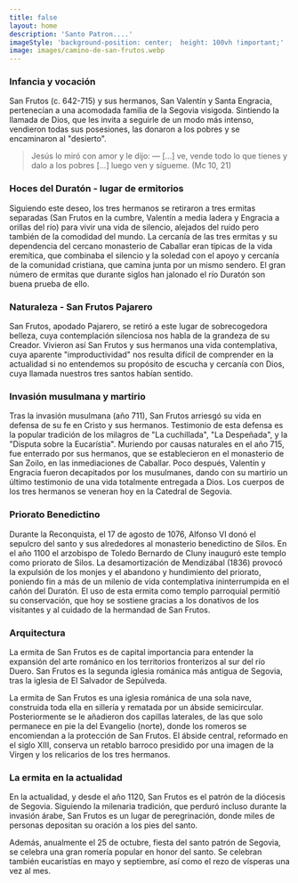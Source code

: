 ```yaml
---
title: false
layout: home
description: 'Santo Patron....'
imageStyle: 'background-position: center;  height: 100vh !important;'
image: images/camino-de-san-frutos.webp
---
```


### Infancia y vocación

San Frutos (c. 642-715) y sus hermanos, San Valentín y Santa Engracia, pertenecían a una acomodada familia de la Segovia visigoda. Sintiendo la llamada de Dios, que les invita a seguirle de un modo más intenso, vendieron todas sus posesiones, las donaron a los pobres y se encaminaron al "desierto".

> Jesús lo miró con amor y le dijo: ― [...] ve, vende todo lo que tienes y dalo a los pobres [...] luego ven y sígueme. (Mc 10, 21)

### Hoces del Duratón - lugar de ermitorios

Siguiendo este deseo, los tres hermanos se retiraron a tres ermitas separadas (San Frutos en la cumbre, Valentín a media ladera y Engracia a orillas del río) para vivir una vida de silencio, alejados del ruido pero también de la comodidad del mundo. La cercanía de las tres ermitas y su dependencia del cercano monasterio de Caballar eran típicas de la vida eremítica, que combinaba el silencio y la soledad con el apoyo y cercanía de la comunidad cristiana, que camina junta por un mismo sendero. El gran número de ermitas que durante siglos han jalonado el río Duratón son buena prueba de ello.

### Naturaleza - San Frutos Pajarero

San Frutos, apodado Pajarero, se retiró a este lugar de sobrecogedora belleza, cuya contemplación silenciosa nos habla de la grandeza de su Creador. Vivieron así San Frutos y sus hermanos una vida contemplativa, cuya aparente "improductividad" nos resulta difícil de comprender en la actualidad si no entendemos su propósito de escucha y cercanía con Dios, cuya llamada nuestros tres santos habían sentido.

### Invasión musulmana y martirio

Tras la invasión musulmana (año 711), San Frutos arriesgó su vida en defensa de su fe en Cristo y sus hermanos. Testimonio de esta defensa es la popular tradición de los milagros de "La cuchillada", "La Despeñada", y la "Disputa sobre la Eucarístia". Muriendo por causas naturales en el año 715, fue enterrado por sus hermanos, que se establecieron en el monasterio de San Zoilo, en las inmediaciones de Caballar. Poco después, Valentín y Engracia fueron decapitados por los musulmanes, dando con su martirio un último testimonio de una vida totalmente entregada a Dios. Los cuerpos de los tres hermanos se veneran hoy en la Catedral de Segovia.

### Priorato Benedictino

Durante la Reconquista, el 17 de agosto de 1076, Alfonso VI donó el sepulcro del santo y sus alrededores al monasterio benedictino de Silos. En el año 1100 el arzobispo de Toledo Bernardo de Cluny inauguró este templo como priorato de Silos. La desamortización de Mendizábal (1836) provocó la expulsión de los monjes y el abandono y hundimiento del priorato, poniendo fin a más de un milenio de vida contemplativa ininterrumpida en el cañón del Duratón. El uso de esta ermita como templo parroquial permitió su conservación, que hoy se sostiene gracias a los donativos de los visitantes y al cuidado de la hermandad de San Frutos.

### Arquitectura

La ermita de San Frutos es de capital importancia para entender la expansión del arte románico en los territorios fronterizos al sur del río Duero. San Frutos es la segunda iglesia románica más antigua de Segovia, tras la iglesia de El Salvador de Sepúlveda.

La ermita de San Frutos es una iglesia románica de una sola nave, construida toda ella en sillería y rematada por un ábside semicircular. Posteriormente se le añadieron dos capillas laterales, de las que solo permanece en pie la del Evangelio (norte), donde los romeros se encomiendan a la protección de San Frutos. El ábside central, reformado en el siglo XIII, conserva un retablo barroco presidido por una imagen de la Virgen y los relicarios de los tres hermanos.

### La ermita en la actualidad

En la actualidad, y desde el año 1120, San Frutos es el patrón de la diócesis de Segovia. Siguiendo la milenaria tradición, que perduró incluso durante la invasión árabe, San Frutos es un lugar de peregrinación, donde miles de personas depositan su oración a los pies del santo.

Además, anualmente el 25 de octubre, fiesta del santo patrón de Segovia, se celebra una gran romería popular en honor del santo. Se celebran también eucaristías en mayo y septiembre, así como el rezo de vísperas una vez al mes.